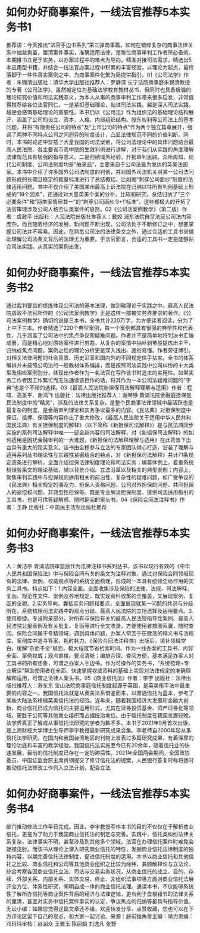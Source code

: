 # 如何办好商事案件，一线法官推荐5本实务书1

推荐语：今天推出“法官手边书系列”第三弹商事篇。如何在错综复杂的商事法律关系中抽丝剥茧，厘清案件事实，准确适用法律，是每位商事审判工作者所必备的。本期推书立足于实务，以办案过程中的难点为导向，精准对接司法需求，精选出5本应用型书籍，并结合一线法官办案过程中积累的丰富经验，以理论为起点，最终落脚于一件件真实案例之中，为商事案件化繁为简提供指引。01《公司法学》作者：朱锦清出版社：清华大学出版社推荐人：罗静深  长宁法院商事庭朱锦清教授的专著《公司法学》，虽然被定位为基础法学教育教材丛书，但同时也具备极强的理论研究价值和司法实践意义，为本人从事的商事审判工作带来很多启发，非常值得推荐给各位法官同仁。一是紧扣基础理论，贴进司法实践。越是深入司法实践，越是会感慨基础理论的重要性。本书仍以《公司法》作为组织法的基础理论结构展开，涵盖了公司的设立、资本、人格、内部组织结构、股东权利等公司法上的基本问题，并将“有限责任公司的特点”及“上市公司的特点”作为两个独立篇章展开，强调了两种不同特点公司之间迥异的制度设计，凸显法律规范不同的价值判断。同时，本书的论述中穿插了大量我国的司法案例，将公司法理论中的具体问题结合最高人民法院、各主要省市高中院的生效判例进行讲解，对于我们从实践的角度理解法律规范具有极强的指导意义。二是归纳域外经验，开拓审判思路。众所周知，现代公司制度、公司法制度均是“舶来品”，主要来自于公司法最为发达的英美法国家。本书中介绍了许多国外公司法制度的判例，并对国外司法机关对某一公司法问题形成的长期且稳定的裁量标准进行了总结概括。比如就“刺穿公司面纱”制度的法律适用问题，书中不仅介绍了美国某州最高上诉法院在归纳以往所有判例基础上形成的“19个因素”，还通过对大量英美个案的分析、比较和研究，总结归纳了“三个必要条件”和“两类案情居其一”的“刺穿公司面纱‘3+1’标准”。这些都极大的开拓了法官审理涉及公司人格否认类案件的思路。02《公司法案例教学》（第二版）作者：虞政平 出版社：人民法院出版社推荐人：戴姣  浦东法院自贸法庭公司法内容庞杂，而且随着经济的发展，新问题不断出现，公司法处于不断修订之中，想要掌握公司法并不容易。因此，在熟悉公司法的法律条文之外，通过合适的工具书来辅助理解公司法条文背后的法理尤为重要。于法官而言，合适的工具书一定是能够贴合司法实践，从真实的案例出发，

# 如何办好商事案件，一线法官推荐5本实务书2

通过裁判要旨的提炼体现公司法的基本法理，做到融理论于实践之中。最高人民法院虞政平法官所作的《公司法案例教学》正是这样一部被实务界推崇的著作。《公司法案例教学》确切的说是三本书，全书共计220万字，为方便读者阅读，分为了上中下三本。作者精选了220个典型案例，每一个案例都具有很强的典型性和代表性，几乎涵盖了公司法中的焦点争议和疑难问题。作者并不是简单地将判决书汇编成册，而是精心地对原始案件进行剪裁，从复杂的案情中抽丝剥茧般提炼出主干，归纳成焦点问题。案例之后的理论分析更是深入浅出、通俗易懂。作者旁征博引，对相关法律问题的社会背景、历史沿革和国内外的不同规定信手拈来。全书的体系编排并未按照公司法的一般教材体系编排，而是按照司法实践中公司纠纷的十大类型及相应案例划分，体现出作者作为一名法官在写作该书时追求的实用性。如果实务工作者因工作繁忙而无法通读该巨作的话，将其作为一本公司法疑难问题的“字典”也是个不错的选择。03《最高人民法院新担保司法解释理解与适用》作者：程啸、高圣平、谢鸿飞 出版社：法律出版社推荐人：谢琴铮  黄浦法院金融庭担保是民法制度中的“精灵”，涉及的法律关系复杂，是整个民商事法律领域中最活跃也是最复杂的制度，是金融审判理论和实务争议最多的内容。《民法典》对担保制度中保证、抵押、保理等内容作出了重大修改，《最高人民法院关于适用中华人民共和国民法典〉有关担保制度的解释》（以下简称《新担保司法解释》）是与民法典同步实施的系列司法解释中唯一一部全新内容的司法解释，对《新担保司法解释》的如何适用是困扰金融审判的一大难题，《新担保司法解释理解与适用》在此背景下出台具有重大的现实意义。该书由全程参与立法的专家团队倾心打造，沿袭了理解与适用系列丛书理论性与实践性紧密结合的特点，对《新担保司法解释》共计71条规定逐条进行解析，全面介绍担保法律制度理论和司法实务；编纂体例上，着重系统梳理各条文的理论基础，辅以背景介绍、立法沿革以及相关的典型案例；内容上，聚焦审判实践中与担保规则适用相关的前沿性、复杂性的疑难问题，如广受争议的《民法典》相关规定的溯及力、担保人资格问题、公司对外担保的问题、共同担保人的追偿权问题、非典型性担保等。既是专业解读担保制度、提供司法适用指引的工具书，也是可供答疑解惑、随时翻阅的案头书。04《保险合同法注释书》作者：王静 出版社：中国民主法制出版社推荐

# 如何办好商事案件，一线法官推荐5本实务书3

人：黄洁亭  青浦法院审监庭作为法律注释书系列丛书，该书以现行有效的《中华人民共和国保险法》中与保险合同有关的条文为注释对象，通过对保险合同领域现有的法律、案例、权威观点等的系统全面梳理，形成的一本具有统领全局作用的实务工具书。特点如下：1.内容全面。全面收集涉及保险的法律、法规、司法解释、复函、规范性文件、案例及各地规定，既实现资料收集的全覆盖，又展现案例、复函的全貌。2.实务导向。囊括实务问题和要点，全面展现就某一问题的共识与分歧所在，系统梳理司法实践中的观点分歧、最高人民法院的立场选择及适用要点。3.使用便捷。专设附录部分，对所有与保险有关的最高人民法院指导性案例、最高人民法院公报案例及有关批复、复函等进行全文收录，方便使用者按图索骥，随时查阅。保险合同属于专精领域，遇到具体问题，办案人常苦于在散落的释义书与法规库、案例库中追寻答案，耗时耗力。《保险合同法注释书》出版后，填补领域空白，缓解“杂而不全”局面，极大程度节省检索时间。作为一线办案的工具书，内容全面、案例权威；观点直接、要点清晰；编排合理、查阅方便，基本满足办案人对工具书的所有想象，可谓之办案人手边书。作为可操作的实务书，“系统梳理+专业解读”帮助使用者在全面、快速掌握权威资料的基础上实现对法律规定的准确理解和适用，可谓之法律人案头书。05《商业信托法》作者：李宇 出版社：法律出版社推荐人：苏东东 宝山法院商事庭信托制度起源于英国，是英美衡平法中最重要的内容之一。我国信托法就是从英美法系借鉴而来，以普通信托为蓝本，参考了某些大陆法系移植英美信托法的经验。近年来，随着我国经济大发展和金融大创新，商业信托已成为信托的主要运用形式，尤其在证券投资基金、资产证券化等领域，更胜于公司等其他商业组织而占据统治地位。由于信托制度在我国发展较晚，法学界真正了解或从事信托法研究的学者为数不多。本书于2021年9月首次出版，是上海财经大学博士生导师李宇教授最新研究成果合集。李老师自2000年起从事信托法学研究，在国内和我国台湾地区的刊物上发表过多篇研究成果，有着深厚的理论功底和丰富的教学经验。我国信托法实施至今已有20余年，随着信托业的快速发展，目前的信托制度已存在一定的滞后性。2021年全国两会期间，全国政协委员、中国证监会原主席肖钢提交了修订信托法的提案，人民银行答复时称将适时推动信托法修改工作列入立法计划，配合立法

# 如何办好商事案件，一线法官推荐5本实务书4

部门推动修法工作早日完成。因此，李宇教授写作本书的目的不仅仅在于解析商业信托，更是为了助力于我国商业信托法的制定与完善。实践中，信托类纠纷法律关系复杂，法律事实不明，甚至涉及到其他多个领域，法官在办理信托案件时难免会捉襟见肘。而该书从理论上深入研究商业信托的特性，发掘商业信托法律制度的独特内容，以期完善信托法律制度，促进信托制度的运用。本书以商业信托和其他信托之比较、商业信托和公司等其他商业组织之比较为经纬，兼顾解释论与立法论，综合考察各国商业信托立法、司法与交易实务状况，从商业信托的成立、目的、存续、外部关系、内部关系、实体交易、终止、非组织法事项等方面对商业信托法展开全方位、体系性研究，阐明自成一体的商业信托法理。通读本书，不仅能够系统性了解所办信托等商业案件背后的经济与法律逻辑，更有利于盘根错节的法律关系的厘清，甚至对实务中信托案件事实的认定，争议焦点的归纳等都具有指导价值。无讼小编：如果您觉得这篇文章还不错，欢迎转发分享、点赞收藏，您也可以在下方评论区留下自己的观点，和大家一起讨论。来源：庭前独角兽主编：靖力责编：邓珂玮审核：赵润众 王雅玉 陈丽娟 刘逸凡 张野

